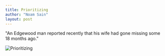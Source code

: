 ```yaml
---
title: Prioritizing
author: "Noam Sain"
layout: post
---
```


"An Edgewood man reported recently that his wife had gone missing some 18 months ago."

![Prioritizing](https://4.bp.blogspot.com/_8aN4krk1nsk/TEBTIEspCHI/AAAAAAAAAaY/9P2zYoRzvA0/s1600/20100202-20.jpg "Prioritizing")
